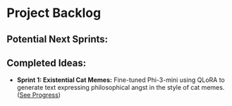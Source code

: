 # Project Backlog

## Potential Next Sprints:



## Completed Ideas:

- **Sprint 1: Existential Cat Memes:** Fine-tuned Phi-3-mini using QLoRA to generate text expressing philosophical angst in the style of cat memes. ([See Progress](progress.md#sprint-1-the-paws-of-dread-completed))
